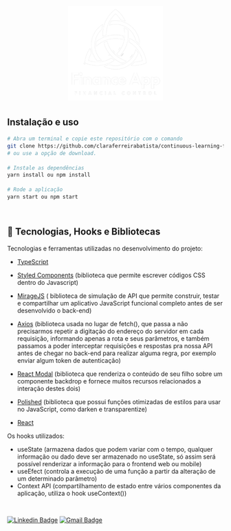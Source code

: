 <h1 align="center">
  <img alt="finance-app" title="finance-app" src="./github/logo-light.png" width="220px" />
</h1>

## Instalação e uso

```bash
# Abra um terminal e copie este repositório com o comando
git clone https://github.com/claraferreirabatista/continuous-learning-finance-app.git
# ou use a opção de download.

# Instale as dependências
yarn install ou npm install

# Rode a aplicação
yarn start ou npm start
```

<br>

## 🚀 Tecnologias, Hooks e Bibliotecas

Tecnologias e ferramentas utilizadas no desenvolvimento do projeto:

- [TypeScript](https://www.typescriptlang.org/)
- [Styled Components](https://styled-components.com/) (biblioteca que permite escrever códigos CSS dentro do Javascript)
- [MirageJS](https://miragejs.com/) ( biblioteca de simulação de API que permite construir, testar e compartilhar um aplicativo JavaScript funcional completo antes de ser desenvolvido o back-end)
- [Axios](https://github.com/axios/axios) (biblioteca usada no lugar de fetch(), que passa a não precisarmos repetir a digitação do endereço do servidor em cada requisição, informando apenas a rota e seus parâmetros, e também passamos a poder interceptar requisições e respostas pra nossa API antes de chegar no back-end para realizar alguma regra, por exemplo enviar algum token de autenticação)
- [React Modal](https://reactcommunity.org/react-modal/) (biblioteca que renderiza o conteúdo de seu filho sobre um componente backdrop e fornece muitos recursos relacionados a interação destes dois)
- [Polished](https://polished.js.org/) (biblioteca que possui funções otimizadas de estilos para usar no JavaScript, como darken e transparentize)

- [React](https://reactjs.org/)

Os hooks utilizados:

- useState (armazena dados que podem variar com o tempo, qualquer informação ou dado deve ser armazenado no useState, só assim será possível renderizar a informação para o frontend web ou mobile)
- useEfect (controla a execução de uma função a partir da alteração de um determinado parâmetro)
- Context API (compartilhamento de estado entre vários componentes da aplicação, utiliza o hook useContext())
<br>

[![Linkedin Badge](https://img.shields.io/badge/-Clara%20Ferreira-ff512f?style=flat-square&logo=Linkedin&logoColor=white&link=https://www.linkedin.com/in/clara-ferreira-batista/)](https://www.linkedin.com/in/clara-ferreira-batista/) 
[![Gmail Badge](https://img.shields.io/badge/-clarabatista@alunos.utfpr.edu.br-ff512f?style=flat-square&logo=Gmail&logoColor=white&link=mailto:clarabatista@alunos.utfpr.edu.br)](mailto:clarabatista@alunos.utfpr.edu.br)

